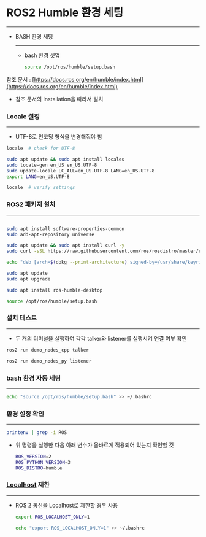 # ROS2 Humble 환경 세팅

---

- BASH 환경 세팅
    
    ---
    
    - bash 환경 셋업
        
        ```bash
        source /opt/ros/humble/setup.bash
        ```
        
    

참조 문서 : [https://docs.ros.org/en/humble/index.html](https://docs.ros.org/en/humble/index.html)

- 참조 문서의 Installation을 따라서 설치

### Locale 설정

---

- UTF-8로 인코딩 형식을 변경해줘야 함

```bash
locale  # check for UTF-8

sudo apt update && sudo apt install locales
sudo locale-gen en_US en_US.UTF-8
sudo update-locale LC_ALL=en_US.UTF-8 LANG=en_US.UTF-8
export LANG=en_US.UTF-8

locale  # verify settings
```

### ROS2 패키지 설치

---

```bash

sudo apt install software-properties-common
sudo add-apt-repository universe

sudo apt update && sudo apt install curl -y
sudo curl -sSL https://raw.githubusercontent.com/ros/rosdistro/master/ros.key -o /usr/share/keyrings/ros-archive-keyring.gpg

echo "deb [arch=$(dpkg --print-architecture) signed-by=/usr/share/keyrings/ros-archive-keyring.gpg] http://packages.ros.org/ros2/ubuntu $(. /etc/os-release && echo $UBUNTU_CODENAME) main" | sudo tee /etc/apt/sources.list.d/ros2.list > /dev/null

sudo apt update
sudo apt upgrade

sudo apt install ros-humble-desktop

source /opt/ros/humble/setup.bash
```

### 설치 테스트

---

- 두 개의 터미널을 실행하여 각각 talker와 listener를 실행시켜 연결 여부 확인

```bash
ros2 run demo_nodes_cpp talker
```

```bash
ros2 run demo_nodes_py listener
```

### bash 환경 자동 세팅

---

```bash
echo "source /opt/ros/humble/setup.bash" >> ~/.bashrc
```

### 환경 설정 확인

---

```bash
printenv | grep -i ROS
```

- 위 명령을 실행한 다음 아래 변수가 올바르게 적용되어 있는지 확인할 것
    
    ```bash
    ROS_VERSION=2
    ROS_PYTHON_VERSION=3
    ROS_DISTRO=humble
    ```
    

### [Localhost](http://Localhost) 제한

---

- ROS 2 통신을 Localhost로 제한할 경우 사용
    
    ```bash
    export ROS_LOCALHOST_ONLY=1
    
    echo "export ROS_LOCALHOST_ONLY=1" >> ~/.bashrc
    ```